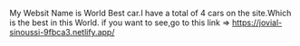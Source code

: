 My Websit Name is World Best car.I have a total of 4 cars on the site.Which is the best in this World. if you want to see,go to this link =>  https://jovial-sinoussi-9fbca3.netlify.app/
